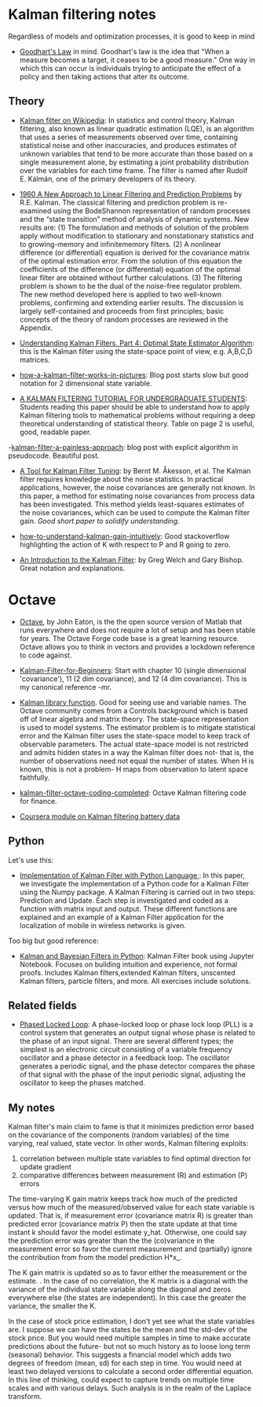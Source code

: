 # Kalman filtering notes

Regardless of models and optimization processes, it is good to keep in mind
- [Goodhart's Law](https://en.wikipedia.org/wiki/Goodhart%27s_law) in 
mind. Goodhart's law is the idea that "When a measure becomes a target, it ceases to be a good measure." 
One way in which this can occur is individuals trying to anticipate the effect of 
a policy and then taking actions that alter its outcome. 

## Theory

- [Kalman filter on Wikipedia](https://en.wikipedia.org/wiki/Kalman_filter): In statistics
and control theory, Kalman filtering, also known as linear quadratic estimation (LQE), is an 
algorithm that uses a series of measurements observed over time, containing statistical noise 
and other inaccuracies, and produces estimates of unknown variables that tend to be more accurate 
than those based on a single measurement alone, by estimating a joint probability distribution over 
the variables for each time frame. The filter is named after Rudolf E. Kálmán, 
one of the primary developers of its theory.

- [1960 A New Approach to Linear Filtering and Prediction Problems](https://github.com/study-groups/papers-study-group/blob/master/1960-Kalman1960.pdf) by R.E. Kalman. The classical filtering and prediction problem is re-examined using the BodeShannon representation of random processes and the “state transition” method of analysis of dynamic systems. New results are: (1) The formulation and methods of solution of the problem apply without modification to stationary and nonstationary statistics and to growing-memory and infinitememory filters. (2) A nonlinear difference (or differential) equation is derived for the covariance matrix of the optimal estimation error. From the solution of this equation the coefficients of the difference (or differential) equation of the optimal linear filter are obtained without further calculations. (3) The filtering problem is shown to be the dual of the noise-free regulator problem. The new method developed here is applied to two well-known problems, confirming and extending earlier results. The discussion is largely self-contained and proceeds from first principles; basic concepts of the theory of random processes are reviewed in the Appendix.

- [Understanding Kalman Filters, Part 4: Optimal State Estimator Algorithm](https://www.youtube.com/playlist?list=PLn8PRpmsu08pzi6EMiYnR-076Mh-q3tWr):
this is the Kalman filter using the state-space point of view, e.g. A,B,C,D matrices.

- [how-a-kalman-filter-works-in-pictures](https://www.bzarg.com/p/how-a-kalman-filter-works-in-pictures/): Blog post starts slow but good notation for 2 dimensional state variable.

- [A KALMAN FILTERING TUTORIAL FOR UNDERGRADUATE STUDENTS](http://aircconline.com/ijcses/V8N1/8117ijcses01.pdf): Students reading this paper should be able
to understand how to apply Kalman filtering tools to mathematical problems without requiring a deep
theoretical understanding of statistical theory. Table on page 2 is useful, good, readable paper.

-[kalman-filter-a-painless-approach](https://mayitzin.com/2015/06/04/kalman-filter-a-painless-approach/): blog post with explicit algorithm in pseudocode. Beautiful post.

- [A Tool for Kalman Filter Tuning](http://folk.ntnu.no/skoge/prost/proceedings/npc07/DTU/dtu10.pdf): 
by Bernt M. Åkesson, et al. The Kalman filter requires knowledge about the noise statistics. In practical
applications, however, the noise covariances are generally not known. In this
paper, a method for estimating noise covariances from process data has been
investigated. This method yields least-squares estimates of the noise
covariances, which can be used to compute the Kalman filter gain. *Good short paper
to solidify understanding.*

- [how-to-understand-kalman-gain-intuitively](https://dsp.stackexchange.com/questions/2347/how-to-understand-kalman-gain-intuitively): Good stackoverflow highlighting the action of 
K with respect to P and R going to zero.

- [An Introduction to the Kalman Filter](http://www.cs.unc.edu/~welch/media/pdf/kalman_intro.pdf): by 
Greg Welch and Gary Bishop. Great notation and explanations. 
# Octave

- [Octave](https://www.gnu.org/software/octave/), by John Eaton, is the the open source version of Matlab
that runs everywhere and does not require a lot of setup and has been stable for years. The Octave Forge
code base is a great learning resource. Octave allows you to think in vectors and provides a lockdown
reference to code against.

- [Kalman-Filter-for-Beginners](https://github.com/philbooks/Kalman-Filter-for-Beginners): Start with 
chapter 10 (single dimensional 'covariance'), 11 (2 dim covariance), and 12 (4 dim covariance). This 
is my canonical reference -mr.

- [Kalman library function](https://octave.sourceforge.io/control/function/kalman.html). Good for 
seeing use and variable names. The Octave community comes from a Controls background which
is based off of linear algebra and matrix theory. The state-space representation is 
used to model systems. The estimator problem is to mitigate statistical error and 
the Kalman filter uses the state-space model to keep track of observable parameters.
The actual state-space model is not restricted and admits hidden states in a way
the Kalman filter does not- that is, the number of observations need not equal the 
number of states. When H is known, this is not a problem- H maps from observation 
to latent space faithfully.

- [kalman-filter-octave-coding-completed](http://dekalogblog.blogspot.com/2012/03/kalman-filter-octave-coding-completed.html): Octave Kalman filtering code for 
finance.

- [Coursera module on Kalman filtering battery data](https://www.coursera.org/lecture/battery-state-of-charge/3-3-3-introducing-octave-code-to-implement-kf-for-linearized-cell-model-9K8ci)

## Python
Let's use this:

- [Implementation of Kalman Filter with Python Language ](https://arxiv.org/pdf/1204.0375.pdf):
In this paper, we investigate the implementation of a Python code for a Kalman
Filter using the Numpy package. A Kalman Filtering is carried out in two steps:
Prediction and Update. Each step is investigated and coded as a function with matrix
input and output. These different functions are explained and an example of a
Kalman Filter application for the localization of mobile in wireless networks is
given. 


Too big but good reference:
- [Kalman and Bayesian Filters in Python](https://github.com/rlabbe/Kalman-and-Bayesian-Filters-in-Python):
Kalman Filter book using Jupyter Notebook. Focuses on building intuition and experience, not formal proofs. 
Includes Kalman filters,extended Kalman filters, 
unscented Kalman filters, particle filters, and more. All exercises include solutions.

## Related fields

- [Phased Locked Loop](https://en.wikipedia.org/wiki/Phase-locked_loop): A phase-locked loop or phase lock loop (PLL) is a control system that generates an output signal whose phase is related to the phase of an input signal. There are several different types; the simplest is an electronic circuit consisting of a variable frequency oscillator and a phase detector in a feedback loop. The oscillator generates a periodic signal, and the phase detector compares the phase of that signal with the phase of the input periodic signal, adjusting the oscillator to keep the phases matched.

## My notes
Kalman filter's main claim to fame is that it minimizes prediction error based
on the covariance of the components (random variables) of the time varying,
real valued, 
state vector. In other words, Kalman filtering exploits:
1. correlation between multiple state variables to find optimal direction for update gradient
2. comparative differences between measurement (R) and estimation (P) errors

The time-varying K gain matrix keeps track how much of the predicted 
versus how much of the measured/observed value for each state variable
is updated. That is, if measurement error (covariance matrix R)
is greater than predicted error (covariance matrix P) then the state 
update at that time instant k should favor the model estimate y_hat.
Otherwise, one could say the prediction error was greater than the 
the (co)variance in the measurement error so favor the current 
measurement and (partially) ignore the contribution from from the model
prediction H*x_.

The K gain matrix is updated 
so as to favor either the measurement or the estimate. . In the case of no correlation, the 
K matrix is a diagonal with the variance of the individual state variable
along the diagonal and zeros everywhere else (the states are independent).
In this case the greater the variance, the smaller the K.

In the case of stock price estimation,
I don't yet see what the state variables are. I suppose we can have the 
states be the mean and the std-dev of the stock price. But you would need
multiple samples in time to make accurate predictions about the future- but 
not so much history as to loose long term (seasonal) behavior. This suggests 
a financial model which adds two degrees of freedom (mean, sd) for each
step in time. You would need at least two delayed versions to calculate
a second order differential equation. In this line of thinking, could expect
to capture trends on multiple time scales and with various delays. Such 
analysis is in the realm of the Laplace transform.
